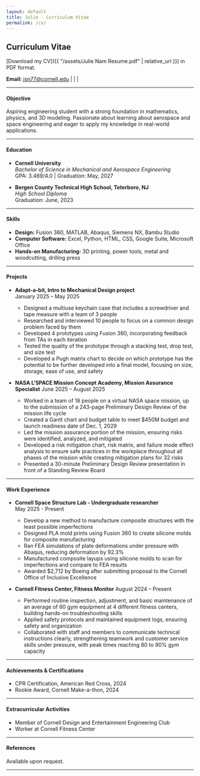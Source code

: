 ```yaml
---
layout: default
title: Julie - Curriculum Vitae
permalink: /cv/
---
```

## Curriculum Vitae

[Download my CV]({{ "/assets/Julie Nam Resume.pdf" | relative_url }}) in PDF format.


**Email:** [jsn77@cornell.edu](mailto:netID@cornell.edu) | | |

---

#### Objective
Aspiring engineering student with a strong foundation in mathematics, physics, and 3D modeling. Passionate about learning about aerospace and space engineering and eager to apply my knowledge in real-world applications.

---

#### Education
- **Cornell University**  
  *Bachelor of Science in Mechanical and Aerospace Engineering*  
  GPA: 3.469/4.0 | Graduation: May, 2027

- **Bergen County Technical High School, Teterboro, NJ**  
  *High School Diploma*  
  Graduation: June, 2023

---

#### Skills
- **Design:** Fusion 360, MATLAB, Abaqus, Siemens NX, Bambu Studio
- **Computer Software:** Excel, Python, HTML, CSS, Google Suite, Microsoft Office
- **Hands-on Manufacturing:** 3D printing, power tools, metal and woodcutting, drilling press

---

#### Projects
- **Adapt-a-bit, Intro to Mechanical Design project**                                                            
  January 2025 – May 2025
  - Designed a multiuse keychain case that includes a screwdriver and tape measure with a team of 3 people
  - Researched and interviewed 10 people to focus on a common design problem faced by them
  - Developed 4 prototypes using Fusion 360, incorporating feedback from TAs in each iteration
  - Tested the quality of the prototype through a stacking test, drop test, and size test
  - Developed a Pugh matrix chart to decide on which prototype has the potential to be further developed into a final model, focusing on size, storage, ease of use, and safety

- **NASA L’SPACE Mission Concept Academy, Mission Assurance Specialist**
  June 2025 – August 2025
  - Worked in a team of 18 people on a virtual NASA space mission, up to the submission of a 243-page Preliminary Design Review of the mission life cycle
  - Created a Gantt chart and budget table to meet $450M budget and launch readiness date of Dec. 1, 2029
  - Led the mission assurance portion of the mission, ensuring risks were identified, analyzed, and mitigated
  - Developed a risk mitigation chart, risk matrix, and failure mode effect analysis to ensure safe practices in the workplace throughout all phases of the mission while creating mitigation plans for 32 risks
  - Presented a 30-minute Preliminary Design Review presentation in front of a Standing Review Board

---

#### Work Experience
- **Cornell Space Structure Lab - Undergraduate researcher**  
  May 2025 - Present  
  - Develop a new method to manufacture composite structures with the least possible imperfections
  - Designed PLA mold prints using Fusion 360 to create silicone molds for composite manufacturing
  - Ran FEA simulations of plate deformations under pressure with Abaqus, reducing deformation by 92.3%
  - Manufactured composite layups using silicone molds to scan for imperfections and compare to FEA results
  - Awarded $2,712 by Boeing after submitting proposal to the Cornell Office of Inclusive Excellence

- **Cornell Fitness Center, Fitness Monitor**                                                                            August 2024 – Present
  - Performed routine inspection, adjustment, and basic maintenance of an average of 60 gym equipment at 4 different fitness centers, building hands-on troubleshooting skills
  - Applied safety protocols and maintained equipment logs, ensuring safety and organization
  - Collaborated with staff and members to communicate technical instructions clearly, strengthening teamwork and customer service skills under pressure, with peak times reaching 80 to 90% gym capacity

---

#### Achievements & Certifications
- CPR Certification, American Red Cross, 2024 
- Rookie Award, Cornell Make-a-thon, 2024 

---

#### Extracurricular Activities
- Member of Cornell Design and Entertainment Engineering Club
- Worker at Cornell Fitness Center

---

#### References
Available upon request.

---
